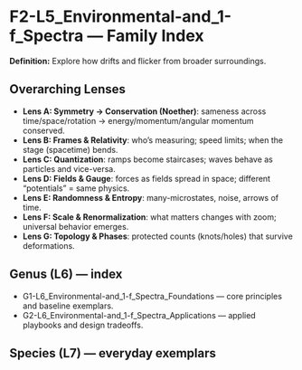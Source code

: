 # F2-L5_Environmental-and_1-f_Spectra — Family Index
**Definition:** Explore how drifts and flicker from broader surroundings.

## Overarching Lenses

- **Lens A: Symmetry -> Conservation (Noether)**: sameness across time/space/rotation → energy/momentum/angular momentum conserved.
- **Lens B: Frames & Relativity**: who’s measuring; speed limits; when the stage (spacetime) bends.
- **Lens C: Quantization**: ramps become staircases; waves behave as particles and vice-versa.
- **Lens D: Fields & Gauge**: forces as fields spread in space; different “potentials” = same physics.
- **Lens E: Randomness & Entropy**: many-microstates, noise, arrows of time.
- **Lens F: Scale & Renormalization**: what matters changes with zoom; universal behavior emerges.
- **Lens G: Topology & Phases**: protected counts (knots/holes) that survive deformations.

## Genus (L6) — index
- G1-L6_Environmental-and_1-f_Spectra_Foundations — core principles and baseline exemplars.
- G2-L6_Environmental-and_1-f_Spectra_Applications — applied playbooks and design tradeoffs.

## Species (L7) — everyday exemplars
